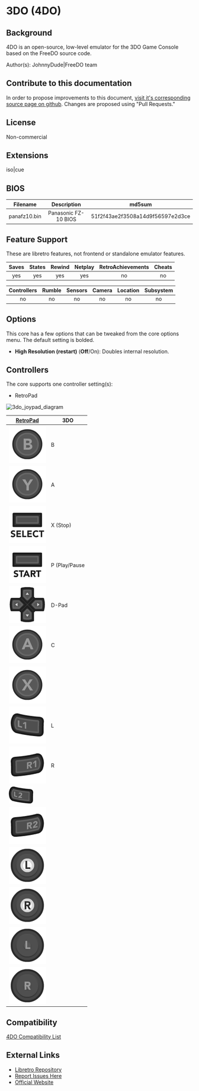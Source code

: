 # 3DO (4DO)

## Background

4DO is an open-source, low-level emulator for the 3DO Game Console based on the FreeDO source code.

Author(s): JohnnyDude|FreeDO team

## Contribute to this documentation

In order to propose improvements to this document, [visit it's corresponding source page on github](https://github.com/libretro/docs/tree/master/docs/library/4DO.md). Changes are proposed using "Pull Requests."

## License

Non-commercial

## Extensions

iso|cue

## BIOS

|   Filename   |      Description     |              md5sum              |
|:------------:|:--------------------:|:--------------------------------:|
| panafz10.bin | Panasonic FZ-10 BIOS | 51f2f43ae2f3508a14d9f56597e2d3ce |

## Feature Support

These are libretro features, not frontend or standalone emulator features.

| Saves | States      | Rewind | Netplay | RetroAchievements | Cheats |
|:-----:|:-----------:|:------:|:-------:|:-----------------:|:------:|
|  yes  |     yes     |   yes  |   yes   |         no        |   no   |

| Controllers     | Rumble | Sensors | Camera | Location | Subsystem     |
|:---------------:|:------:|:-------:|:------:|:--------:|:-------------:|
|        no       |   no   |    no   |   no   |    no    |       no      |

## Options

This core has a few options that can be tweaked from the core options menu. The default setting is bolded.

- **High Resolution (restart)** (**Off**/On): Doubles internal resolution.

## Controllers

The core supports one controller setting(s):

* RetroPad

![3do_joypad_diagram](https://cloud.githubusercontent.com/assets/10035308/16599643/7f450bd6-42c0-11e6-84d7-9cc0944e7b01.png)

| [RetroPad](RetroPad)                                                 | 3DO    |
|----------------------------------------------------------------------|--------|
| ![RetroPad_B](images/RetroPad/Retro_B_Round.png)                     | B      |
| ![RetroPad_Y](images/RetroPad/Retro_Y_Round.png)                     | A      |
| ![RetroPad_Select](images/RetroPad/Retro_Select.png)                 | X (Stop) |
| ![RetroPad_Start](images/RetroPad/Retro_Start.png)                   | P (Play/Pause |
| ![RetroPad_Dpad](images/RetroPad/Retro_Dpad.png)                     | D-Pad  |    
| ![RetroPad_A](images/RetroPad/Retro_A_Round.png)                     | C      |
| ![RetroPad_X](images/RetroPad/Retro_X_Round.png)                     |        |
| ![RetroPad_L1](images/RetroPad/Retro_L1.png)                         | L      |
| ![RetroPad_R1](images/RetroPad/Retro_R1.png)                         | R      |
| ![RetroPad_L2](images/RetroPad/Retro_L2_Temp.png)                    |        |
| ![RetroPad_R2](images/RetroPad/Retro_R2.png)                         |        |
| ![RetroPad_L3](images/RetroPad/Retro_L3.png)                         |        |
| ![RetroPad_R3](images/RetroPad/Retro_R3.png)                         |        |
| ![RetroPad_Left_Stick](images/RetroPad/Retro_Left_Stick.png)         |        |
| ![RetroPad_Right_Stick](images/RetroPad/Retro_Right_Stick.png)       |        |

## Compatibility

[4DO Compatibility List](http://wiki.fourdo.com/Compatibility_List)

## External Links

* [Libretro Repository](https://github.com/libretro/4do-libretro)
* [Report Issues Here](http://github.com/libretro/libretro-meta/issues)
* [Official Website](http://www.fourdo.com/)
